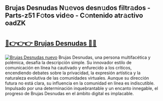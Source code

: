 ## Brujas Desnudas N𝚞𝚎vos desn𝚞dos filtr𝚊dos - Parts-z51 F𝚘tos vid𝚎o - C𝚘ntenido atr𝚊ctivo oadZK

# <h2><a href="http://mba3nx.tromn.icu/?c=Brujas+Desnudas">🔗👉👉👉 Brujas Desnudas 🔗🔗</a></h2>

[![Brujas Desnudas nuevo](https://i.imgur.com/pEAQMta.gif)](http://mba3nx.tromn.icu/?c=Brujas+Desnudas)
Brujas Desnudas, una persona multifacética y polémica, desafía la descripción simple. Su innovador estilo de comunicación en línea ha cautivado y enfurecido a los críticos, encendiendo debates sobre la privacidad, la expresión artística y la naturaleza evolutiva de las comunidades virtuales. Aunque su dirección futura no está clara, su influencia en la comunidad en línea es indiscutible. Impulsado por una determinación inquebrantable y un encanto innegable, el progreso de Brujas Desnudas en el ámbito digital es implacable.
